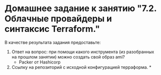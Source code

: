 # Домашнее задание к занятию "7.2. Облачные провайдеры и синтаксис Terraform."

В качестве результата задания предоставьте:
1. Ответ на вопрос: при помощи какого инструмента (из разобранных на прошлом занятии) можно создать свой образ ami?
   * Packer от Hashicorp
2. Ссылку на репозиторий с исходной конфигурацией терраформа.
   * 